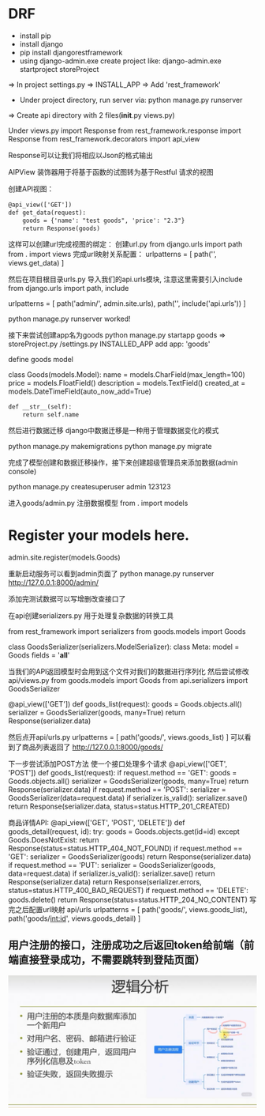 # DRF

- install pip
- install django
- pip install djangorestframework
- using django-admin.exe create project like: django-admin.exe startproject storeProject

=>
In project settings.py => INSTALL_APP => Add 'rest_framework'

- Under project directory, run server via: python manage.py runserver

=> Create api directory with 2 files(__init__.py views.py)

Under views.py import Response
from rest_framework.response import Response
from rest_framework.decorators import api_view

Response可以让我们将相应以Json的格式输出

AIPView 装饰器用于将基于函数的试图转为基于Restful 请求的视图

创建API视图：
```
@api_view(['GET'])
def get_data(request):
    goods = {'name': "test goods", 'price': "2.3"}
    return Response(goods)
```
这样可以创建url完成视图的绑定：
创建url.py
from django.urls import path
from . import views
完成url映射关系配置：
urlpatterns = [
    path('', views.get_data)
]


然后在项目根目录urls.py 导入我们的api.urls模块, 注意这里需要引入include
from django.urls import path, include

urlpatterns = [
    path('admin/', admin.site.urls),
    path('', include('api.urls'))
]

python manage.py runserver
worked!

接下来尝试创建app名为goods
python manage.py startapp goods
=> storeProject.py /settings.py INSTALLED_APP add app: 'goods'

define goods model

class Goods(models.Model):
    name = models.CharField(max_length=100)
    price = models.FloatField()
    description = models.TextField()
    created_at = models.DateTimeField(auto_now_add=True)

    def __str__(self):
        return self.name

然后进行数据迁移
django中数据迁移是一种用于管理数据变化的模式

python manage.py makemigrations
python manage.py migrate

完成了模型创建和数据迁移操作，接下来创建超级管理员来添加数据(admin console)

python manage.py createsuperuser
admin 123123

进入goods/admin.py 注册数据模型
from . import models
# Register your models here.
admin.site.register(models.Goods)

重新启动服务可以看到admin页面了
python manage.py runserver
http://127.0.0.1:8000/admin/

添加完测试数据可以写增删改查接口了

在api创建serializers.py 用于处理复杂数据的转换工具

from rest_framework import serializers
from goods.models import Goods


class GoodsSerializer(serializers.ModelSerializer):
    class Meta:
        model = Goods
        fields = '__all__'
       

当我们的API返回模型时会用到这个文件对我们的数据进行序列化
然后尝试修改 api/views.py
from goods.models import Goods
from api.serializers import GoodsSerializer


@api_view(['GET'])
def goods_list(request):
    goods = Goods.objects.all()
    serializer = GoodsSerializer(goods, many=True)
    return Response(serializer.data)

然后点开api/urls.py 
urlpatterns = [
    path('goods/', views.goods_list)
]
可以看到了商品列表返回了
http://127.0.0.1:8000/goods/

下一步尝试添加POST方法
使一个接口处理多个请求
@api_view(['GET', 'POST'])
def goods_list(request):
    if request.method == 'GET':
        goods = Goods.objects.all()
        serializer = GoodsSerializer(goods, many=True)
        return Response(serializer.data)
    if request.method == 'POST':
        serializer = GoodsSerializer(data=request.data)
        if serializer.is_valid():
            serializer.save()
            return Response(serializer.data, status=status.HTTP_201_CREATED)

商品详情API:
@api_view(['GET', 'POST', 'DELETE'])
def goods_detail(request, id):
    try:
        goods = Goods.objects.get(id=id)
    except Goods.DoesNotExist:
        return Response(status=status.HTTP_404_NOT_FOUND)
    if request.method == 'GET':
        serializer = GoodsSerializer(goods)
        return Response(serializer.data)
    if request.method == 'PUT':
        serializer = GoodsSerializer(goods, data=request.data)
        if serializer.is_valid():
            serializer.save()
            return Response(serializer.data)
        return Response(serializer.errors, status=status.HTTP_400_BAD_REQUEST)
    if request.method == 'DELETE':
        goods.delete()
        return Response(status=status.HTTP_204_NO_CONTENT)
写完之后配置url映射 api/urls
urlpatterns = [
    path('goods/', views.goods_list),
    path('goods/<int:id>', views.goods_detail)
]


## 用户注册的接口，注册成功之后返回token给前端（前端直接登录成功，不需要跳转到登陆页面）
![image1.png](images%2Fimage1.png)

